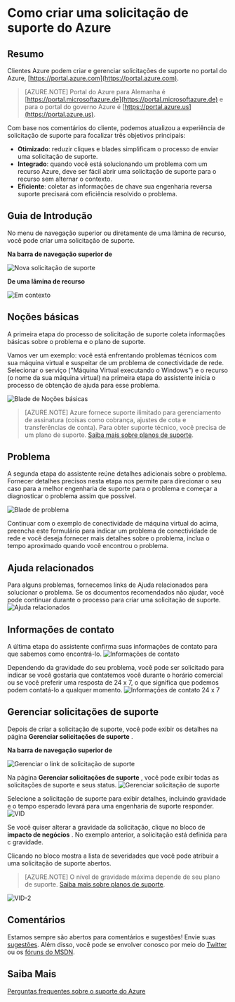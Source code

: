 <properties
     pageTitle="Como criar uma solicitação de suporte Azure | Microsoft Azure"
     description="Como criar uma solicitação de suporte Azure."
     services="Azure Supportability"
     documentationCenter=""
     authors="ganganarayanan"
     manager="scotthit"
     editor=""/>

<tags
     ms.service="azure-supportability"
     ms.workload="na"
     ms.tgt_pltfrm="na"
     ms.devlang="na"
     ms.topic="article"
     ms.date="10/25/2016"
     ms.author="gangan"/>

# <a name="how-to-create-an-azure-support-request"></a>Como criar uma solicitação de suporte do Azure

## <a name="summary"></a>Resumo
Clientes Azure podem criar e gerenciar solicitações de suporte no portal do Azure, [https://portal.azure.com](https://portal.azure.com).
>[AZURE.NOTE] Portal do Azure para Alemanha é [https://portal.microsoftazure.de](https://portal.microsoftazure.de) e para o portal do governo Azure é [https://portal.azure.us](https://portal.azure.us).

Com base nos comentários do cliente, podemos atualizou a experiência de solicitação de suporte para focalizar três objetivos principais:

- **Otimizado**: reduzir cliques e blades simplificam o processo de enviar uma solicitação de suporte.
- **Integrado**: quando você está solucionando um problema com um recurso Azure, deve ser fácil abrir uma solicitação de suporte para o recurso sem alternar o contexto.
- **Eficiente**: coletar as informações de chave sua engenharia reversa suporte precisará com eficiência resolvido o problema.

## <a name="getting-started"></a>Guia de Introdução
No menu de navegação superior ou diretamente de uma lâmina de recurso, você pode criar uma solicitação de suporte.

**Na barra de navegação superior de**

![Nova solicitação de suporte](./media/how-to-create-azure-support-request/NewSupportRequest.png)

**De uma lâmina de recurso**

![Em contexto](./media/how-to-create-azure-support-request/Incontext.png)

## <a name="basics"></a>Noções básicas
A primeira etapa do processo de solicitação de suporte coleta informações básicas sobre o problema e o plano de suporte.

Vamos ver um exemplo: você está enfrentando problemas técnicos com sua máquina virtual e suspeitar de um problema de conectividade de rede.
Selecionar o serviço ("Máquina Virtual executando o Windows") e o recurso (o nome da sua máquina virtual) na primeira etapa do assistente inicia o processo de obtenção de ajuda para esse problema.

![Blade de Noções básicas](./media/how-to-create-azure-support-request/Basics.png)

>[AZURE.NOTE] Azure fornece suporte ilimitado para gerenciamento de assinatura (coisas como cobrança, ajustes de cota e transferências de conta). Para obter suporte técnico, você precisa de um plano de suporte. [Saiba mais sobre planos de suporte](https://azure.microsoft.com/support/plans).

## <a name="problem"></a>Problema
A segunda etapa do assistente reúne detalhes adicionais sobre o problema. Fornecer detalhes precisos nesta etapa nos permite para direcionar o seu caso para a melhor engenharia de suporte para o problema e começar a diagnosticar o problema assim que possível.

![Blade de problema](./media/how-to-create-azure-support-request/Problem.png)

Continuar com o exemplo de conectividade de máquina virtual do acima, preencha este formulário para indicar um problema de conectividade de rede e você deseja fornecer mais detalhes sobre o problema, inclua o tempo aproximado quando você encontrou o problema.

## <a name="related-help"></a>Ajuda relacionados
Para alguns problemas, fornecemos links de Ajuda relacionados para solucionar o problema. Se os documentos recomendados não ajudar, você pode continuar durante o processo para criar uma solicitação de suporte.
![Ajuda relacionados](./media/how-to-create-azure-support-request/RelatedHelp.png)

## <a name="contact-information"></a>Informações de contato
A última etapa do assistente confirma suas informações de contato para que sabemos como encontrá-lo.
![Informações de contato](./media/how-to-create-azure-support-request/ContactInformation.png)

Dependendo da gravidade do seu problema, você pode ser solicitado para indicar se você gostaria que contatemos você durante o horário comercial ou se você preferir uma resposta de 24 x 7, o que significa que podemos podem contatá-lo a qualquer momento.
![Informações de contato 24 x 7](./media/how-to-create-azure-support-request/ContactInformation-2.png)

## <a name="manage-support-requests"></a>Gerenciar solicitações de suporte
Depois de criar a solicitação de suporte, você pode exibir os detalhes na página **Gerenciar solicitações de suporte** .

**Na barra de navegação superior de**

![Gerenciar o link de solicitação de suporte](./media/how-to-create-azure-support-request/ManageSupportRequest-link.png)

Na página **Gerenciar solicitações de suporte** , você pode exibir todas as solicitações de suporte e seus status.
![Gerenciar solicitação de suporte](./media/how-to-create-azure-support-request/ManageSupportRequest.png)

Selecione a solicitação de suporte para exibir detalhes, incluindo gravidade e o tempo esperado levará para uma engenharia de suporte responder.
![VID](./media/how-to-create-azure-support-request/VID.png)

Se você quiser alterar a gravidade da solicitação, clique no bloco de **impacto de negócios** . No exemplo anterior, a solicitação está definida para c gravidade.

Clicando no bloco mostra a lista de severidades que você pode atribuir a uma solicitação de suporte abertos.

>[AZURE.NOTE] O nível de gravidade máxima depende de seu plano de suporte. [Saiba mais sobre planos de suporte](https://azure.microsoft.com/support/plans).

![VID-2](./media/how-to-create-azure-support-request/VID-2.png)

## <a name="feedback"></a>Comentários
Estamos sempre são abertos para comentários e sugestões! Envie suas [sugestões](https://feedback.azure.com/forums/266794-support-feedback). Além disso, você pode se envolver conosco por meio do [Twitter](https://twitter.com/azuresupport) ou os [fóruns do MSDN](https://social.msdn.microsoft.com/Forums/azure).

## <a name="learn-more"></a>Saiba Mais
[Perguntas frequentes sobre o suporte do Azure](https://azure.microsoft.com/support/faq)
